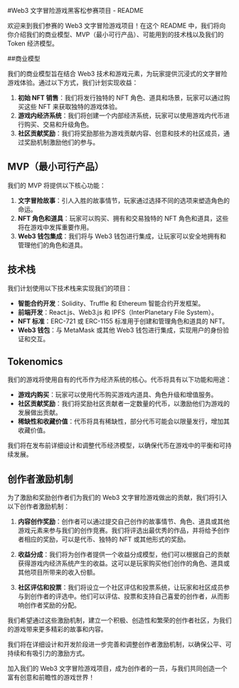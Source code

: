 #Web3 文字冒险游戏黑客松参赛项目 - README

欢迎来到我们参赛的 Web3 文字冒险游戏项目！在这个 README 中，我们将向你介绍我们的商业模型、MVP（最小可行产品）、可能用到的技术栈以及我们的 Token 经济模型。

##商业模型

我们的商业模型旨在结合 Web3 技术和游戏元素，为玩家提供沉浸式的文字冒险游戏体验。通过以下方式，我们计划实现收益：

1. **初始 NFT 销售**：我们将发行独特的 NFT 角色、道具和场景，玩家可以通过购买这些 NFT 来获取独特的游戏体验。
2. **游戏内经济系统**：我们将创建一个内部经济系统，玩家可以使用游戏内代币进行购买、交易和升级角色。
3. **社区贡献奖励**：我们将奖励那些为游戏贡献内容、创意和技术的社区成员，通过奖励机制激励他们的参与。

## MVP（最小可行产品）

我们的 MVP 将提供以下核心功能：

1. **文字冒险故事**：引人入胜的故事情节，玩家通过选择不同的选项来塑造角色的命运。
2. **NFT 角色和道具**：玩家可以购买、拥有和交易独特的 NFT 角色和道具，这些将在游戏中发挥重要作用。
3. **Web3 钱包集成**：我们将与 Web3 钱包进行集成，让玩家可以安全地拥有和管理他们的角色和道具。

## 技术栈

我们计划使用以下技术栈来实现我们的项目：

- **智能合约开发**：Solidity、Truffle 和 Ethereum 智能合约开发框架。
- **前端开发**：React.js、Web3.js 和 IPFS（InterPlanetary File System）。
- **NFT 标准**：ERC-721 或 ERC-1155 标准用于创建和管理角色和道具的 NFT。
- **Web3 钱包**：与 MetaMask 或其他 Web3 钱包进行集成，实现用户的身份验证和交互。

## Tokenomics

我们的游戏将使用自有的代币作为经济系统的核心。代币将具有以下功能和用途：

- **游戏内购买**：玩家可以使用代币购买游戏内道具、角色升级和增值服务。
- **社区贡献奖励**：我们将奖励社区贡献者一定数量的代币，以激励他们为游戏的发展做出贡献。
- **稀缺性和收藏价值**：代币将具有稀缺性，部分代币可能会以限量发行，增加其收藏价值。

我们将在发布前详细设计和调整代币经济模型，以确保代币在游戏中的平衡和可持续发展。

## 创作者激励机制

为了激励和奖励创作者们为我们的 Web3 文字冒险游戏做出的贡献，我们将引入以下创作者激励机制：

1. **内容创作奖励**：创作者可以通过提交自己创作的故事情节、角色、道具或其他游戏元素来参与我们的创作竞赛。我们将评选出最优秀的作品，并将给予创作者相应的奖励，可以是代币、独特的 NFT 或其他形式的奖励。

2. **收益分成**：我们将为创作者提供一个收益分成模型，他们可以根据自己的贡献获得游戏内经济系统产生的收益。这可以是玩家购买他们创作的角色、道具或其他项目所带来的收入份额。

3. **社区评估和投票**：我们将设立一个社区评估和投票系统，让玩家和社区成员参与到创作者的评选中。他们可以评估、投票和支持自己喜爱的创作者，从而影响创作者奖励的分配。

我们希望通过这些激励机制，建立一个积极、创造性和繁荣的创作者社区，为我们的游戏带来更多精彩的故事和内容。

我们将在详细设计和开发阶段进一步完善和调整创作者激励机制，以确保公平、可持续和有吸引力的激励方式。


加入我们的 Web3 文字冒险游戏项目，成为创作者的一员，与我们共同创造一个富有创意和前瞻性的游戏世界！

